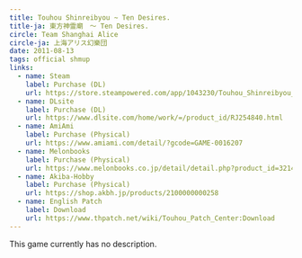 ```yaml
---
title: Touhou Shinreibyou ~ Ten Desires.
title-ja: 東方神霊廟　～ Ten Desires.
circle: Team Shanghai Alice
circle-ja: 上海アリス幻樂団
date: 2011-08-13
tags: official shmup
links:
  - name: Steam
    label: Purchase (DL)
    url: https://store.steampowered.com/app/1043230/Touhou_Shinreibyou__Ten_Desires/
  - name: DLsite
    label: Purchase (DL)
    url: https://www.dlsite.com/home/work/=/product_id/RJ254840.html
  - name: AmiAmi
    label: Purchase (Physical)
    url: https://www.amiami.com/detail/?gcode=GAME-0016207
  - name: Melonbooks
    label: Purchase (Physical)
    url: https://www.melonbooks.co.jp/detail/detail.php?product_id=32140
  - name: Akiba-Hobby
    label: Purchase (Physical)
    url: https://shop.akbh.jp/products/2100000000258
  - name: English Patch
    label: Download
    url: https://www.thpatch.net/wiki/Touhou_Patch_Center:Download
---
```

This game currently has no description.

